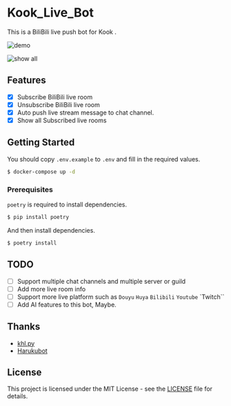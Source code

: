 
# Kook_Live_Bot

This is a BiliBili live push bot for Kook .

![demo](assets/image.png)

![show all](assets/show.png)

## Features

- [x] Subscribe BiliBili live room
- [x] Unsubscribe BiliBili live room
- [x] Auto push live stream message to chat channel.
- [x] Show all Subscribed live rooms

## Getting Started

You should copy `.env.example` to `.env` and fill in the required values.

```bash
$ docker-compose up -d
```

### Prerequisites

`poetry` is required to install dependencies.

```bash
$ pip install poetry
```

And then install dependencies.

```bash
$ poetry install
```

## TODO

- [ ] Support multiple chat channels and multiple server or guild
- [ ] Add more live room info
- [ ] Support more live platform such as `Douyu` `Huya` `Bilibili` `Youtube` `Twitch``
- [ ] Add AI features to this bot, Maybe.

## Thanks

- [khl.py](https://github.com/TWT233/khl.py)
- [Harukubot](https://github.com/SK-415/HarukaBot/)

## License

This project is licensed under the MIT License - see the [LICENSE](LICENSE) file for details.